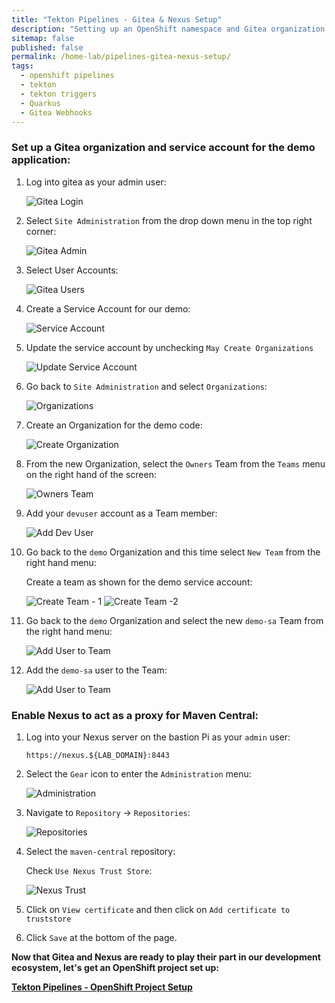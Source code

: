 ```yaml
---
title: "Tekton Pipelines - Gitea & Nexus Setup"
description: "Setting up an OpenShift namespace and Gitea organization for Tekton Triggers with Gitea Webhooks"
sitemap: false
published: false
permalink: /home-lab/pipelines-gitea-nexus-setup/
tags:
  - openshift pipelines
  - tekton
  - tekton triggers
  - Quarkus
  - Gitea Webhooks
---
```

### Set up a Gitea organization and service account for the demo application:

1. Log into gitea as your admin user:

   ![Gitea Login](images/gitea-login.png)

1. Select `Site Administration` from the drop down menu in the top right corner:

   ![Gitea Admin](images/gitea-site-admin.png)

1. Select User Accounts:

   ![Gitea Users](images/gitea-user-accounts.png)

1. Create a Service Account for our demo:

    ![Service Account](images/gitea-create-service-account.png)

1. Update the service account by unchecking `May Create Organizations`

   ![Update Service Account](images/gitea-update-service-account.png)

1. Go back to `Site Administration` and select `Organizations`:

   ![Organizations](images/gitea-organizations.png)

1. Create an Organization for the demo code:

   ![Create Organization](images/gitea-create-organization.png)

1. From the new Organization, select the `Owners` Team from the `Teams` menu on the right hand of the screen:

   ![Owners Team](images/gitea-demo-organization.png)

1. Add your `devuser` account as a Team member:

   ![Add Dev User](images/gitea-add-devuser-to-team.png)

1. Go back to the `demo` Organization and this time select `New Team` from the right hand menu:

   Create a team as shown for the demo service account:

   ![Create Team - 1](images/gitea-create-team-page1.png)
   ![Create Team -2](images/gitea-create-team-page2.png)

1. Go back to the `demo` Organization and select the new `demo-sa` Team from the right hand menu:

   ![Add User to Team](images/gitea-owners-team.png)

1. Add the `demo-sa` user to the Team:

   ![Add User to Team](images/gitea-add-team-member.png)

### Enable Nexus to act as a proxy for Maven Central:

1. Log into your Nexus server on the bastion Pi as your `admin` user:

   `https://nexus.${LAB_DOMAIN}:8443`

1. Select the `Gear` icon to enter the `Administration` menu:

   ![Administration](images/nexus-admin.png)

1. Navigate to `Repository` -> `Repositories`:

   ![Repositories](images/nexus-repositories.png)

1. Select the `maven-central` repository:

   Check `Use Nexus Trust Store`:

   ![Nexus Trust](images/nexus-maven-cert.png)

1. Click on `View certificate` and then click on `Add certificate to truststore`

1. Click `Save` at the bottom of the page.

__Now that Gitea and Nexus are ready to play their part in our development ecosystem, let's get an OpenShift project set up:__

__[Tekton Pipelines - OpenShift Project Setup](/home-lab/pipelines-project-setup/)__
